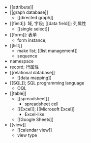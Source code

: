 - [[attribute]]
- [[graph database]]
    - [[directed graph]]
- [[field]]: 域, 字段; [[data field]]; 列属性
    - [[single select]]
- [[form]]: 表单
    - form instance;
- [[list]]
    - make list; [[list management]]
    - sequence
- namespace
- record; 行属性
- [[relational database]]
    - [[data mapping]]
- [[SQL]]; SQL programming language
    - OQL
- [[table]]
    - [[spreadsheet]]
        - spreadsheet cell
    - [[Excel]]; [[Microsoft Excel]]
        - Excel-like
    - [[Google Sheets]]
- [[view]]
    - [[calendar view]]
    - view type
